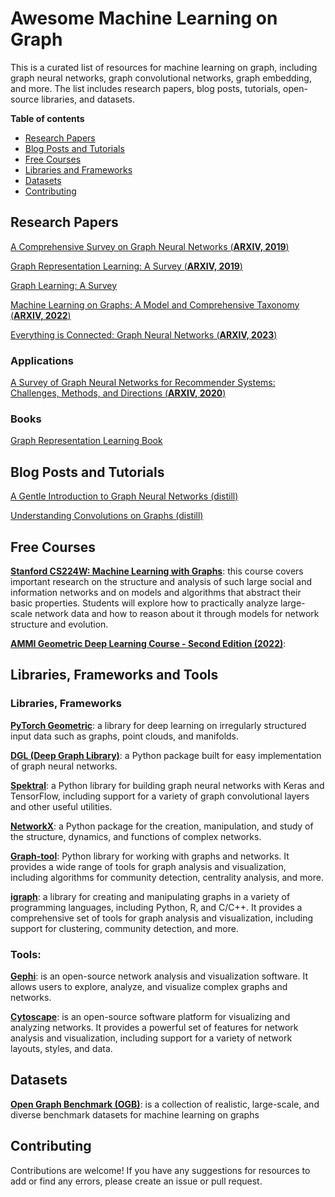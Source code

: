 # Awesome Machine Learning on Graph
This is a curated list of resources for machine learning on graph, including graph neural networks, graph convolutional networks, graph embedding, and more. The list includes research papers, blog posts, tutorials, open-source libraries, and datasets.

**Table of contents**
- [Research Papers](#research-papers)
- [Blog Posts and Tutorials](#blog-posts-and-tutorials)
- [Free Courses](#free-courses)
- [Libraries and Frameworks](#libraries-frameworks-and-tools)
- [Datasets](#datasets)
- [Contributing](#contributing)

## Research Papers

[A Comprehensive Survey on Graph Neural Networks (**ARXIV, 2019**)](https://arxiv.org/abs/1901.00596)

[Graph Representation Learning: A Survey (**ARXIV, 2019**)](https://arxiv.org/abs/1909.00958)

[Graph Learning: A Survey](https://arxiv.org/pdf/2105.00696.pdf)

[Machine Learning on Graphs: A Model and Comprehensive Taxonomy (**ARXIV, 2022**)](https://arxiv.org/pdf/2005.03675.pdf)

[Everything is Connected: Graph Neural Networks (**ARXIV, 2023**)](https://arxiv.org/pdf/2301.08210.pdf)

### Applications

[A Survey of Graph Neural Networks for Recommender Systems: Challenges, Methods, and Directions (**ARXIV, 2020**)](https://arxiv.org/pdf/2109.12843.pdf)


### Books

[Graph Representation Learning Book](https://www.cs.mcgill.ca/~wlh/grl_book/)

## Blog Posts and Tutorials

[A Gentle Introduction to Graph Neural Networks (distill)](https://distill.pub/2021/gnn-intro/)

[Understanding Convolutions on Graphs (distill)](https://distill.pub/2021/understanding-gnns/)

## Free Courses

**[Stanford CS224W: Machine Learning with Graphs]()**: this course covers important research on the structure and analysis of such large social and information networks and on models and algorithms that abstract their basic properties. Students will explore how to practically analyze large-scale network data and how to reason about it through models for network structure and evolution. 

**[AMMI Geometric Deep Learning Course - Second Edition (2022)]()**: 

## Libraries, Frameworks and Tools

### Libraries, Frameworks

**[PyTorch Geometric](https://pytorch-geometric.readthedocs.io/en/latest/)**: a library for deep learning on irregularly structured input data such as graphs, point clouds, and manifolds.  

**[DGL (Deep Graph Library)](https://www.dgl.ai/)**: a Python package built for easy implementation of graph neural networks.  

**[Spektral](https://graphneural.network/)**: a Python library for building graph neural networks with Keras and TensorFlow, including support for a variety of graph convolutional layers and other useful utilities.

**[NetworkX](https://networkx.org/documentation/stable/index.html)**: a Python package for the creation, manipulation, and study of the structure, dynamics, and functions of complex networks.  

**[Graph-tool](https://graph-tool.skewed.de/)**:  Python library for working with graphs and networks. It provides a wide range of tools for graph analysis and visualization, including algorithms for community detection, centrality analysis, and more.

**[igraph]()**: a library for creating and manipulating graphs in a variety of programming languages, including Python, R, and C/C++. It provides a comprehensive set of tools for graph analysis and visualization, including support for clustering, community detection, and more.

### Tools:

**[Gephi](https://gephi.org/)**: is an open-source network analysis and visualization software. It allows users to explore, analyze, and visualize complex graphs and networks.

**[Cytoscape](https://cytoscape.org/)**: is an open-source software platform for visualizing and analyzing networks. It provides a powerful set of features for network analysis and visualization, including support for a variety of network layouts, styles, and data.

## Datasets

**[Open Graph Benchmark (OGB)](https://ogb.stanford.edu/)**: is a collection of realistic, large-scale, and diverse benchmark datasets for machine learning on graphs

## Contributing
Contributions are welcome! If you have any suggestions for resources to add or find any errors, please create an issue or pull request.

